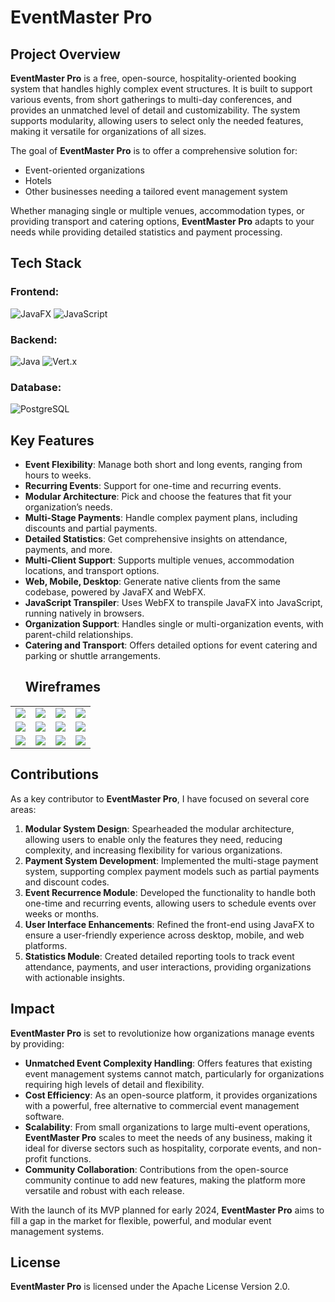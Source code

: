 # EventMaster Pro

## Project Overview
**EventMaster Pro** is a free, open-source, hospitality-oriented booking system that handles highly complex event structures. It is built to support various events, from short gatherings to multi-day conferences, and provides an unmatched level of detail and customizability. The system supports modularity, allowing users to select only the needed features, making it versatile for organizations of all sizes.

The goal of **EventMaster Pro** is to offer a comprehensive solution for:

- Event-oriented organizations
- Hotels
- Other businesses needing a tailored event management system

Whether managing single or multiple venues, accommodation types, or providing transport and catering options, **EventMaster Pro** adapts to your needs while providing detailed statistics and payment processing.

## Tech Stack

### Frontend:
![JavaFX](https://img.shields.io/badge/JavaFX-007396?style=for-the-badge&logo=java&logoColor=white)
![JavaScript](https://img.shields.io/badge/JavaScript-F7DF1E?style=for-the-badge&logo=javascript&logoColor=black)

### Backend:
![Java](https://img.shields.io/badge/Java-ED8B00?style=for-the-badge&logo=java&logoColor=white)
![Vert.x](https://img.shields.io/badge/Vert.x-4b0082?style=for-the-badge&logo=vert.x&logoColor=white)

### Database:
![PostgreSQL](https://img.shields.io/badge/PostgreSQL-4169E1?style=for-the-badge&logo=postgresql&logoColor=white)

## Key Features
- **Event Flexibility**: Manage both short and long events, ranging from hours to weeks.
- **Recurring Events**: Support for one-time and recurring events.
- **Modular Architecture**: Pick and choose the features that fit your organization’s needs.
- **Multi-Stage Payments**: Handle complex payment plans, including discounts and partial payments.
- **Detailed Statistics**: Get comprehensive insights on attendance, payments, and more.
- **Multi-Client Support**: Supports multiple venues, accommodation locations, and transport options.
- **Web, Mobile, Desktop**: Generate native clients from the same codebase, powered by JavaFX and WebFX.
- **JavaScript Transpiler**: Uses WebFX to transpile JavaFX into JavaScript, running natively in browsers.
- **Organization Support**: Handles single or multi-organization events, with parent-child relationships.
- **Catering and Transport**: Offers detailed options for event catering and parking or shuttle arrangements.
  ## Wireframes

<table>
<tr>
<td><a href="https://modality.one/wireframes/Modality-wireframe-01.png"><img src="https://modality.one/wireframes/Modality-wireframe-01-thumbnail.png"/></a></td>
<td><a href="https://modality.one/wireframes/Modality-wireframe-02.png"><img src="https://modality.one/wireframes/Modality-wireframe-02-thumbnail.png"/></a></td>
<td><a href="https://modality.one/wireframes/Modality-wireframe-03.png"><img src="https://modality.one/wireframes/Modality-wireframe-03-thumbnail.png"/></a></td>
<td><a href="https://modality.one/wireframes/Modality-wireframe-04.png"><img src="https://modality.one/wireframes/Modality-wireframe-04-thumbnail.png"/></a></td>
</tr>
<tr>
<td><a href="https://modality.one/wireframes/Modality-wireframe-05.png"><img src="https://modality.one/wireframes/Modality-wireframe-05-thumbnail.png"/></a></td>
<td><a href="https://modality.one/wireframes/Modality-wireframe-06.png"><img src="https://modality.one/wireframes/Modality-wireframe-06-thumbnail.png"/></a></td>
<td><a href="https://modality.one/wireframes/Modality-wireframe-07.png"><img src="https://modality.one/wireframes/Modality-wireframe-07-thumbnail.png"/></a></td>
<td><a href="https://modality.one/wireframes/Modality-wireframe-08.png"><img src="https://modality.one/wireframes/Modality-wireframe-08-thumbnail.png"/></a></td>
</tr>
<tr>
<td><a href="https://modality.one/wireframes/Modality-wireframe-09.png"><img src="https://modality.one/wireframes/Modality-wireframe-09-thumbnail.png"/></a></td>
<td><a href="https://modality.one/wireframes/Modality-wireframe-10.png"><img src="https://modality.one/wireframes/Modality-wireframe-10-thumbnail.png"/></a></td>
<td><a href="https://modality.one/wireframes/Modality-wireframe-11.png"><img src="https://modality.one/wireframes/Modality-wireframe-11-thumbnail.png"/></a></td>
<td><a href="https://modality.one/wireframes/Modality-wireframe-12.png"><img src="https://modality.one/wireframes/Modality-wireframe-12-thumbnail.png"/></a></td>
</tr>
</table>

## Contributions 
As a key contributor to **EventMaster Pro**, I have focused on several core areas:

1. **Modular System Design**: Spearheaded the modular architecture, allowing users to enable only the features they need, reducing complexity, and increasing flexibility for various organizations.
2. **Payment System Development**: Implemented the multi-stage payment system, supporting complex payment models such as partial payments and discount codes.
3. **Event Recurrence Module**: Developed the functionality to handle both one-time and recurring events, allowing users to schedule events over weeks or months.
4. **User Interface Enhancements**: Refined the front-end using JavaFX to ensure a user-friendly experience across desktop, mobile, and web platforms.
5. **Statistics Module**: Created detailed reporting tools to track event attendance, payments, and user interactions, providing organizations with actionable insights.

## Impact
**EventMaster Pro** is set to revolutionize how organizations manage events by providing:

- **Unmatched Event Complexity Handling**: Offers features that existing event management systems cannot match, particularly for organizations requiring high levels of detail and flexibility.
- **Cost Efficiency**: As an open-source platform, it provides organizations with a powerful, free alternative to commercial event management software.
- **Scalability**: From small organizations to large multi-event operations, **EventMaster Pro** scales to meet the needs of any business, making it ideal for diverse sectors such as hospitality, corporate events, and non-profit functions.
- **Community Collaboration**: Contributions from the open-source community continue to add new features, making the platform more versatile and robust with each release.
  
With the launch of its MVP planned for early 2024, **EventMaster Pro** aims to fill a gap in the market for flexible, powerful, and modular event management systems.

## License
**EventMaster Pro** is licensed under the Apache License Version 2.0.
